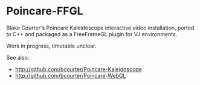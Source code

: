 Poincare-FFGL
=============

Blake Courter's Poincaré Kaleidoscope interactive video installation, 
ported to C++ and packaged as a FreeFrameGL plugin for VJ environments. 

Work in progress, timetable unclear.

See also:
  * http://github.com/bcourter/Poincare-Kaleidoscope
  * http://github.com/bcourter/Poincare-WebGL


